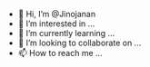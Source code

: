 - 👋 Hi, I’m @Jinojanan
- 👀 I’m interested in ...
- 🌱 I’m currently learning ...
- 💞️ I’m looking to collaborate on ...
- 📫 How to reach me ...

<!---
Jinojanan/Jinojanan is a ✨ special ✨ repository because its `README.md` (this file) appears on your GitHub profile.
You can click the Preview link to take a look at your changes.
--->
